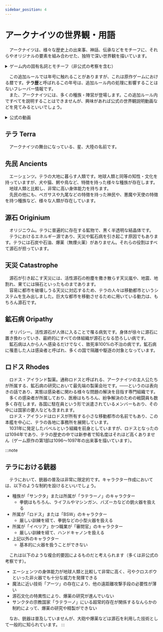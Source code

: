 ```yaml
---
sidebar_position: 4
---
```


# アークナイツの世界観・用語

　アークナイツは、様々な歴史上の出来事、神話、伝承などをモチーフに、それらやオリジナルの要素を組み合わせた、独特で深い世界観を描いています。

<details>
<summary>ゲーム内の固有名詞とモチーフ（非公式の考察を含む）</summary>

|固有名詞|モチーフ（と考えられるもの）|
|:--|:--|
|ウルサス|ロシア帝国|
|炎国|中国（殷、唐、宋、清）|
|龍門|香港|
|ロドス・アイランド|聖ヨハネ騎士団（ロドス騎士団）|
|ヴィクトリア|イングランド王国、アーサー王伝説、赤い竜（ウェールズの伝承）、スコットランド王国、アイルランド|
|リターニア|ドイツ帝国|
|レム・ビリトン|オーストラリア|
|クルビア|アメリカ合衆国|
|カジミエーシュ|ポーランド・リトアニア共和国、ブルジョワジー|
|ラテラーノ|バチカン市国、キリスト教|
|イベリア|イベリア半島、スペイン帝国|
|シエスタ|サンレモ|
|サルゴン|ペルシア帝国、古代エジプト、古代メソポタミア|
|極東|日本（南北朝時代）|
|サルカズ|ユダヤ人、ヘブライ人|
|コシチェイ|スラヴ神話|
|海の怪物|クトゥルフ神話、海の民|
|諸王の王（シャア）|アッカド帝国、ペルシア帝国、アレクサンドロス大王|

</details>

　この追加ルールでは年号に触れることがありますが、これは原作ゲームにおける暦です。<b>テラ歴</b>と呼ばれるこの年号は、追加ルール内の処理に影響することはないフレーバー情報です。  
　また、アークナイツには、多くの種族・陣営が登場します。この追加ルール内ですべてを説明することはできませんが、興味があれば公式の世界観説明動画などを見てみるといいでしょう。

<details>
<summary>公式の動画</summary>

|動画|内容|
|--|-- |
|<iframe width="560" height="315" src="https://www.youtube.com/embed/yP91VOoBoJU?si=hzGVriK5hIDGef3A" title="YouTube video player" frameborder="0" allow="accelerometer; autoplay; clipboard-write; encrypted-media; gyroscope; picture-in-picture; web-share" referrerpolicy="strict-origin-when-cross-origin" allowfullscreen></iframe>|現代国家情勢「ウルサス」「龍門（炎国）」「リターニア」「サルゴン」「シエスタ」|
|<iframe width="560" height="315" src="https://www.youtube.com/embed/dTt6sU00jxI?si=kjqTEluGwzHk2HdO" title="YouTube video player" frameborder="0" allow="accelerometer; autoplay; clipboard-write; encrypted-media; gyroscope; picture-in-picture; web-share" referrerpolicy="strict-origin-when-cross-origin" allowfullscreen></iframe>|現代国家情勢「ヴィクトリア」「カジミエーシュ」「イベリア」「ドッソレス（ボリバル）」「炎国」|
|<iframe width="560" height="315" src="https://www.youtube.com/embed/Dw339JSTVxU?si=O7zi_z4_DFq46o4o" title="YouTube video player" frameborder="0" allow="accelerometer; autoplay; clipboard-write; encrypted-media; gyroscope; picture-in-picture; web-share" referrerpolicy="strict-origin-when-cross-origin" allowfullscreen></iframe>|現代国家情勢「クルビア」「ラテラーノ」「イベリア」「エーギル」、種族「サンクタ」「ティカズ」「リーベリ」、災厄「大いなる静謐（シーボーン）」|
|<iframe width="560" height="315" src="https://www.youtube.com/embed/IV2zU4aDJww?si=I33F3F8_q28M-QyJ" title="YouTube video player" frameborder="0" allow="accelerometer; autoplay; clipboard-write; encrypted-media; gyroscope; picture-in-picture; web-share" referrerpolicy="strict-origin-when-cross-origin" allowfullscreen></iframe>|テラ史「原初の天災」「諸王の王」「谷のドラコ」「ハランドゥハン」「ペガサス」「神民」「ヒッポグリフ」「ウルサス皇帝」「植民地ボリバル」「クルビア独立」「レム・ビリトン鉱業連合」「四皇会戦（ガリア・リターニア戦争）」「ウルサス大反乱」「巫王ヘーアクンフツホルン」「双子の女帝」|
|<iframe width="560" height="315" src="https://www.youtube.com/embed/xyHMJWrFnM4?si=80LIljKvPRwBSj0X" title="YouTube video player" frameborder="0" allow="accelerometer; autoplay; clipboard-write; encrypted-media; gyroscope; picture-in-picture; web-share" referrerpolicy="strict-origin-when-cross-origin" allowfullscreen></iframe>|クルビアの「ライン生命」「炎魔実験」|
|<iframe width="560" height="315" src="https://www.youtube.com/embed/Wq58msQtmX0?si=tpH_1c_NVq_bFatz" title="YouTube video player" frameborder="0" allow="accelerometer; autoplay; clipboard-write; encrypted-media; gyroscope; picture-in-picture; web-share" referrerpolicy="strict-origin-when-cross-origin" allowfullscreen></iframe>|シラクーザの「ファミリー」「ミズ・シチリア」「最後のテキサス」|
|<iframe width="560" height="315" src="https://www.youtube.com/embed/X5y_lgcCSSU?si=HMtPT0Hmufe3FTGV" title="YouTube video player" frameborder="0" allow="accelerometer; autoplay; clipboard-write; encrypted-media; gyroscope; picture-in-picture; web-share" referrerpolicy="strict-origin-when-cross-origin" allowfullscreen></iframe>|炎国の「真龍」「巨獣狩り」「歳」|
|<iframe width="560" height="315" src="https://www.youtube.com/embed/DXRjJNpJ8VM?si=v9A43cegU9d__Haz" title="YouTube video player" frameborder="0" allow="accelerometer; autoplay; clipboard-write; encrypted-media; gyroscope; picture-in-picture; web-share" referrerpolicy="strict-origin-when-cross-origin" allowfullscreen></iframe>|炎国の「チョンユエ（歳）」|
|<iframe width="560" height="315" src="https://www.youtube.com/embed/iml_kYACQ1Q?si=c7vS_gXJC4EVgR3p" title="YouTube video player" frameborder="0" allow="accelerometer; autoplay; clipboard-write; encrypted-media; gyroscope; picture-in-picture; web-share" referrerpolicy="strict-origin-when-cross-origin" allowfullscreen></iframe>|ヴィクトリアの「谷のドラコ」「ターラー」「獅子（アスラン）」「ダブリン」|
|<iframe width="560" height="315" src="https://www.youtube.com/embed/vHUJ2cBT8SE?si=VxnrAQE1A64xXM_P" title="YouTube video player" frameborder="0" allow="accelerometer; autoplay; clipboard-write; encrypted-media; gyroscope; picture-in-picture; web-share" referrerpolicy="strict-origin-when-cross-origin" allowfullscreen></iframe>|「ミュルジス（エルフ）」|
|<iframe width="560" height="315" src="https://www.youtube.com/embed/ncXAcVTetR8?si=NJTugJyfkRmks-LV" title="YouTube video player" frameborder="0" allow="accelerometer; autoplay; clipboard-write; encrypted-media; gyroscope; picture-in-picture; web-share" referrerpolicy="strict-origin-when-cross-origin" allowfullscreen></iframe>|「ラテラーノ」「サンクタ」「戒律と銃」「ティカズ（サルカズ）」|
|<iframe width="560" height="315" src="https://www.youtube.com/embed/vHsaXIakSVc?si=093uyZ1V4VdQR54_" title="YouTube video player" frameborder="0" allow="accelerometer; autoplay; clipboard-write; encrypted-media; gyroscope; picture-in-picture; web-share" referrerpolicy="strict-origin-when-cross-origin" allowfullscreen></iframe>|火山、「エイヤフィヤトラ」「ドリー」|
|<iframe width="560" height="315" src="https://www.youtube.com/embed/UD6a_i3iY7A?si=rrvTh8n9505Fx9n8" title="YouTube video player" frameborder="0" allow="accelerometer; autoplay; clipboard-write; encrypted-media; gyroscope; picture-in-picture; web-share" referrerpolicy="strict-origin-when-cross-origin" allowfullscreen></iframe>|クルビアの「マイレンダー探索協会」、サーミの「氷原」「雪祭司」「悪魔」「皇帝の利刃」|
|<iframe width="560" height="315" src="https://www.youtube.com/embed/jwRBycq1gA4?si=wzFZu0t6XkmsoTCz" title="YouTube video player" frameborder="0" allow="accelerometer; autoplay; clipboard-write; encrypted-media; gyroscope; picture-in-picture; web-share" referrerpolicy="strict-origin-when-cross-origin" allowfullscreen></iframe>|リターニアのアーツ|
|<iframe width="560" height="315" src="https://www.youtube.com/embed/ycpDIHQ-IlE?si=wpcN8qc2cJUnxIcU" title="YouTube video player" frameborder="0" allow="accelerometer; autoplay; clipboard-write; encrypted-media; gyroscope; picture-in-picture; web-share" referrerpolicy="strict-origin-when-cross-origin" allowfullscreen></iframe>|「ヴィルトゥオーサ」「ラテラーノ」「シーボーン」|
|<iframe width="560" height="315" src="https://www.youtube.com/embed/5AlUrlkQxzU?si=BqhLXZh85Jb4Nu48" title="YouTube video player" frameborder="0" allow="accelerometer; autoplay; clipboard-write; encrypted-media; gyroscope; picture-in-picture; web-share" referrerpolicy="strict-origin-when-cross-origin" allowfullscreen></iframe>|イェラグの「エンシオディス・シルバーアッシュ」「ノーシス」「エンヤ」「黒騎士デーゲンブレヒャー」「イェラガンド」|
|<iframe width="560" height="315" src="https://www.youtube.com/embed/LTuq2NhGkZw?si=29FwKFTON_1XX2yC" title="YouTube video player" frameborder="0" allow="accelerometer; autoplay; clipboard-write; encrypted-media; gyroscope; picture-in-picture; web-share" referrerpolicy="strict-origin-when-cross-origin" allowfullscreen></iframe>|炎国の「神農」「シュウ（歳）」|
|<iframe width="560" height="315" src="https://www.youtube.com/embed/hRUkdNtSuaw?si=mPewx2mhbncT5P-C" title="YouTube video player" frameborder="0" allow="accelerometer; autoplay; clipboard-write; encrypted-media; gyroscope; picture-in-picture; web-share" referrerpolicy="strict-origin-when-cross-origin" allowfullscreen></iframe>|サルゴンの「ルガサルグス（シャア、諸王の王）」「ハランドゥハン」「ぺぺ」|
|<iframe width="560" height="315" src="https://www.youtube.com/embed/zN1NehzurbI?si=Z21Kgj3_6-qn43pX" title="YouTube video player" frameborder="0" allow="accelerometer; autoplay; clipboard-write; encrypted-media; gyroscope; picture-in-picture; web-share" referrerpolicy="strict-origin-when-cross-origin" allowfullscreen></iframe>|「サルカズ」「十王庭」「テレジア」「ウィシャデル」「ロゴス」|
|<iframe width="560" height="315" src="https://www.youtube.com/embed/96qlsI0023I?si=SAnO5AfA_A9lrMG4" title="YouTube video player" frameborder="0" allow="accelerometer; autoplay; clipboard-write; encrypted-media; gyroscope; picture-in-picture; web-share" referrerpolicy="strict-origin-when-cross-origin" allowfullscreen></iframe>|エーギルの超科学文明|
|<iframe width="560" height="315" src="https://www.youtube.com/embed/sjpZklC2Ybc?si=-ZKKGKef2VU00OTI" title="YouTube video player" frameborder="0" allow="accelerometer; autoplay; clipboard-write; encrypted-media; gyroscope; picture-in-picture; web-share" referrerpolicy="strict-origin-when-cross-origin" allowfullscreen></iframe>|サルゴンの「ぺぺ（史官）」|
|<iframe width="560" height="315" src="https://www.youtube.com/embed/S6rVcG_jad4?si=hsSl-A-5g3qI3PY7" title="YouTube video player" frameborder="0" allow="accelerometer; autoplay; clipboard-write; encrypted-media; gyroscope; picture-in-picture; web-share" referrerpolicy="strict-origin-when-cross-origin" allowfullscreen></iframe>|ヴィクトリアの「グラスゴー」「アレクサンドリナ・ヴィーナ・ヴィクトリア」「ガウェイン」|
|<iframe width="560" height="315" src="https://www.youtube.com/embed/tT6CsD0sbNU?si=XcmqnCVNsQUADVka" title="YouTube video player" frameborder="0" allow="accelerometer; autoplay; clipboard-write; encrypted-media; gyroscope; picture-in-picture; web-share" referrerpolicy="strict-origin-when-cross-origin" allowfullscreen></iframe>|シラクーザの「群狼」|
|<iframe width="560" height="315" src="https://www.youtube.com/embed/OP4iPF3GO6Y?si=Z878hlc5OTWKvGkf" title="YouTube video player" frameborder="0" allow="accelerometer; autoplay; clipboard-write; encrypted-media; gyroscope; picture-in-picture; web-share" referrerpolicy="strict-origin-when-cross-origin" allowfullscreen></iframe>|「獣主」「ドリー」「エンペラー」「サーミ」「ガウェイン」「ダック卿」「カエサル（群狼）」|


</details>

## テラ Terra

　アークナイツの舞台になっている、星、大陸の名前です。

## 先民 Ancients

　エーシェンツ。テラの大地に暮らす人類です。地球人類と同等の知性・文化を持っていますが、犬や猫、鰐や鳥など、特徴を持った様々な種族が存在します。  
　地球人類と比較し、非常に高い身体能力を持ちます。  
　先民の他にも、ペガサスや九尾などの特徴を持った神民や、悪魔や天使の特徴を持つ種族など、様々な人類が存在しています。

## 源石 Originium

　オリジニウム。テラに普遍的に存在する鉱物で、黒く半透明な結晶体です。  
　テラにおけるエネルギー源であり、天災や鉱石病を引き起こす原因でもあります。テラには石炭や石油、爆薬（無煙火薬）がありません。それらの役割はすべて源石が担っています。

## 天災 Catastrophe

　源石が引き起こす天災には、活性源石の粉塵を撒き散らす天災嵐や、地震、地割れ、果てには隕石といったものまであります。  
　容易に都市を破壊しうる天災に対応するため、テラの人々は移動都市というシステムを生み出しました。巨大な都市を移動させるために用いている動力は、もちろん源石です。

## 鉱石病 Oripathy

　オリパシー。活性源石が人体に入ることで罹る病気です。身体が徐々に源石に置き換わっていき、最終的にすべての体組織が源石となる恐ろしい病です。  
　鉱石病は人から人へ感染るだけでなく、致死率100%の不治の病です。鉱石病に罹患した人は感染者と呼ばれ、多くの国で隔離や駆逐の対象となっています。

## ロドス Rhodes

　ロドス・アイランド製薬。通称ロドスと呼ばれる、アークナイツの主人公たちが所属する、鉱石病の研究において最先端の製薬会社です。――というのは表向きの話であり、実態は感染者に関わる様々な問題の解決を目指す専門組織です。  
　多くの感染者が所属しており、医療はもちろん、紛争解決のための戦闘員も数多く存在します。各国に駐在員という形で派遣されているメンバーもおり、その中には国家の要人なども含まれます。  
　ロドス・アイランドはロドスが所有する小さな移動都市の名前でもあり、この本艦を中心に、テラの各地に事務所を展開しています。  
　1031年に発足したバベルという組織を前身としていますが、ロドスとなったのは1094年であり、テラの歴史の中では新参者で知名度はそれほど高くありません（ゲーム原作の第1部は1096～1097年の出来事を描いています）。

:::note
## テラにおける銃器

　テラにおいて、銃器の普及は非常に限定的です。キャラクター作成においては、以下のような制約を設けるといいでしょう。

- 種族が「サンクタ」または所属が「ラテラーノ」のキャラクター
  - 拳銃はもちろん、ライフルやマシンガン、バズーカなどの銃火器を扱える
- 所属が「ロドス」または「BSW」のキャラクター
  - 厳しい訓練を経て、拳銃などの小型火器を扱える
- 所属が「イベリア」かつ職業が「審問官」のキャラクター
  - 厳しい訓練を経て、ハンドキャノンを扱える
- 上記以外のキャラクター
  - 基本的に火器を扱うことができない

　これは以下のような複合的要因によるものだと考えられます（多くは非公式の考察です）。

- エーシェンツの身体能力が地球人類と比較して非常に高く、弓やクロスボウといった非火器でも十分な威力を発揮できる
- 魔法に近い技術「アーツ」の存在により、他の遠距離攻撃手段の必要性が薄い
- 源石文化の特異性により、爆薬の研究が進んでいない
- サンクタの宗教国家「ラテラーノ」にいる超常的存在が関係するなんらかの制約によって、爆薬の研究や精製ができない

　なお、銃器は普及していませんが、大砲や爆薬などは源石を利用した技術として一般的に知られています。
:::
